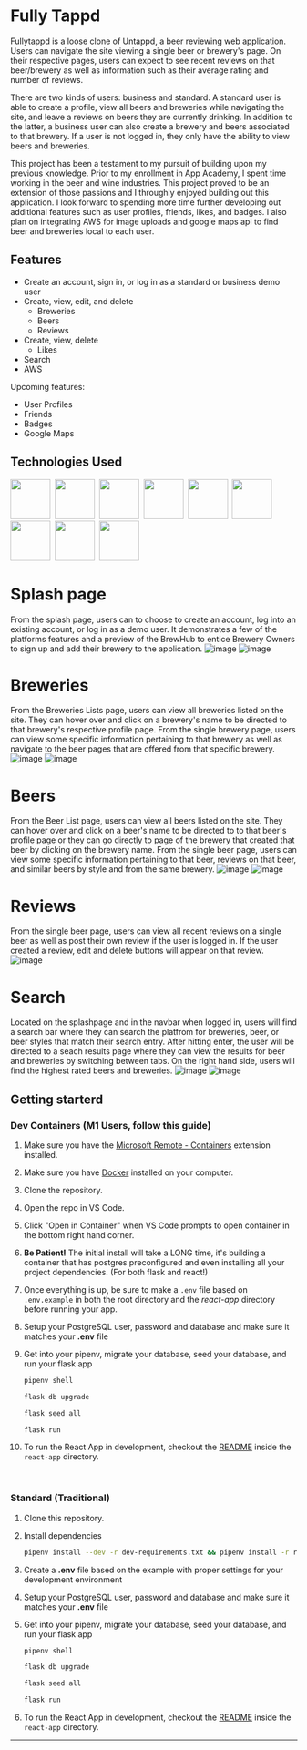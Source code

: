 # Fully Tappd

Fullytappd is a loose clone of Untappd, a beer reviewing web application. Users can navigate the site viewing a single beer or brewery's page. On their respective pages, users can expect to see recent reviews on that beer/brewery as well as information such as their average rating and number of reviews.

There are two kinds of users: business and standard. A standard user is able to create a profile, view all beers and breweries while navigating the site, and leave a reviews on beers they are currently drinking. In addition to the latter, a business user can also create a brewery and beers associated to that brewery. If a user is not logged in, they only have the ability to view beers and breweries.

This project has been a testament to my pursuit of building upon my previous knowledge. Prior to my enrollment in App Academy, I spent time working in the beer and wine industries. This project proved to be an extension of those passions and I throughly enjoyed building out this application. I look forward to spending more time further developing out additional features such as user profiles, friends, likes, and badges. I also plan on integrating AWS for image uploads and google maps api to find beer and breweries local to each user.


## Features
- Create an account, sign in, or log in as a standard or business demo user
- Create, view, edit, and delete
   - Breweries
   - Beers
   - Reviews
- Create, view, delete
   - Likes
- Search
- AWS
   
Upcoming features: 
- User Profiles
- Friends
- Badges
- Google Maps


## Technologies Used
<img src="https://cdn.jsdelivr.net/gh/devicons/devicon/icons/javascript/javascript-original.svg" height="70px" width="70px"/>&#160;
<img src="https://cdn.jsdelivr.net/gh/devicons/devicon/icons/react/react-original-wordmark.svg" height="70px" width="70px"/>&#160;
<img src="https://cdn.jsdelivr.net/gh/devicons/devicon/icons/redux/redux-original.svg" height="70px" width="70px"/>&#160;
<img src="https://cdn.jsdelivr.net/gh/devicons/devicon/icons/python/python-original-wordmark.svg" height="70px" width="70px"/>&#160;
<img src="https://cdn.jsdelivr.net/gh/devicons/devicon/icons/flask/flask-original.svg" height="70px" width="70px"/>&#160;
<img src="https://cdn.jsdelivr.net/gh/devicons/devicon/icons/postgresql/postgresql-original-wordmark.svg" height="70px" width="70px"/>&#160;
<img src="https://cdn.jsdelivr.net/gh/devicons/devicon/icons/html5/html5-original.svg" height="70px" width="70px"/>&#160;
<img src="https://cdn.jsdelivr.net/gh/devicons/devicon/icons/css3/css3-original.svg" height="70px" width="70px"/>&#160;
<img src="https://cdn.jsdelivr.net/gh/devicons/devicon/icons/heroku/heroku-original-wordmark.svg" height="70px" width="70px"/>&#160;


# Splash page
From the splash page, users can to choose to create an account, log into an existing account, or log in as a demo user. It demonstrates a few of the platforms features and a preview of the BrewHub to entice Brewery Owners to sign up and add their brewery to the application.
![image](https://user-images.githubusercontent.com/90273783/171720202-1f0bfec6-38c8-4cc1-97b5-dac4ae68629a.png)
![image](https://user-images.githubusercontent.com/90273783/171720451-7baee5e9-8b33-4a19-88f6-bac1611a17c0.png)


# Breweries
From the Breweries Lists page, users can view all breweries listed on the site. They can hover over and click on a brewery's name to be directed to that brewery's respective profile page. From the single brewery page, users can view some specific information pertaining to that brewery as well as navigate to the beer pages that are offered from that specific brewery. 
![image](https://user-images.githubusercontent.com/90273783/171722343-baf7652a-23a9-433b-8bba-b97793a9bb7a.png)
![image](https://user-images.githubusercontent.com/90273783/171723257-bcb5893a-d709-462a-8d05-4f24db14e640.png)


# Beers
From the Beer List page, users can view all beers listed on the site. They can hover over and click on a beer's name to be directed to to that beer's profile page or they can go directly to page of the brewery that created that beer by clicking on the brewery name. From the single beer page, users can view some specific information pertaining to that beer, reviews on that beer, and similar beers by style and from the same brewery. 
![image](https://user-images.githubusercontent.com/90273783/171723364-9afc5a5f-b0dd-4710-8bd8-029f83793df7.png)
![image](https://user-images.githubusercontent.com/90273783/171723712-f9d8d422-a03b-45af-966e-e1584353f1ef.png)

# Reviews
From the single beer page, users can view all recent reviews on a single beer as well as post their own review if the user is logged in. If the user created a review, edit and delete buttons will appear on that review.
![image](https://user-images.githubusercontent.com/90273783/171723978-0b197942-f0c8-4986-9d4e-fe5cc0a3444c.png)

# Search 
Located on the splashpage and in the navbar when logged in, users will find a search bar where they can search the platfrom for breweries, beer, or beer styles that match their search entry. After hitting enter, the user will be directed to a seach results page where they can view the results for beer and breweries by switching between tabs. On the right hand side, users will find the highest rated beers and breweries. 
![image](https://user-images.githubusercontent.com/90273783/171724479-da1adead-4493-4e36-a1fa-568ccc9d4e39.png)
![image](https://user-images.githubusercontent.com/90273783/171724557-f1ddcd31-cbbf-4fa3-8f92-02d2dce829d6.png)

## Getting starterd
### Dev Containers (M1 Users, follow this guide)
1. Make sure you have the [Microsoft Remote - Containers](https://marketplace.visualstudio.com/items?itemName=ms-vscode-remote.remote-containers) extension installed.
2. Make sure you have [Docker](https://www.docker.com/products/docker-desktop/) installed on your computer.
3. Clone the repository.
4. Open the repo in VS Code.
5. Click "Open in Container" when VS Code prompts to open container in the bottom right hand corner.
6. **Be Patient!** The initial install will take a LONG time, it's building a container that has postgres preconfigured and even installing all your project dependencies. (For both flask and react!)
7. Once everything is up, be sure to make a `.env` file based on `.env.example` in both the root directory and the *react-app* directory before running your app.
8. Setup your PostgreSQL user, password and database and make sure it matches your **.env** file
9. Get into your pipenv, migrate your database, seed your database, and run your flask app

   ```bash
   pipenv shell
   ```

   ```bash
   flask db upgrade
   ```

   ```bash
   flask seed all
   ```

   ```bash
   flask run
   ```

10. To run the React App in development, checkout the [README](./react-app/README.md) inside the `react-app` directory.

<br>

### Standard (Traditional)

1. Clone this repository.
2. Install dependencies

      ```bash
      pipenv install --dev -r dev-requirements.txt && pipenv install -r requirements.txt
      ```

3. Create a **.env** file based on the example with proper settings for your
   development environment
4. Setup your PostgreSQL user, password and database and make sure it matches your **.env** file

5. Get into your pipenv, migrate your database, seed your database, and run your flask app

   ```bash
   pipenv shell
   ```

   ```bash
   flask db upgrade
   ```

   ```bash
   flask seed all
   ```

   ```bash
   flask run
   ```

6. To run the React App in development, checkout the [README](./react-app/README.md) inside the `react-app` directory.

***

